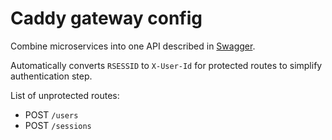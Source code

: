 # Caddy gateway config

Combine microservices into one API described in [Swagger](../swagger.yaml).

Automatically converts `RSESSID` to `X-User-Id` for protected routes to simplify authentication step.

List of unprotected routes:
* POST `/users`
* POST `/sessions`
